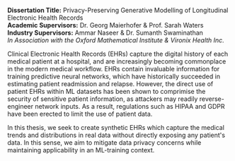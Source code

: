 **Dissertation Title:** Privacy-Preserving Generative Modelling of Longitudinal Electronic Health Records    
**Academic Supervisors:** Dr. Georg Maierhofer & Prof. Sarah Waters   
**Industry Supervisors:** Ammar Naseer & Dr. Sumanth Swaminathan  
 _In Association with the Oxford Mathematical Institute & Vironix Health Inc._ 

Clinical Electronic Health Records (EHRs) capture the digital history of each medical patient at a hospital, and are increasingly becoming commonplace in the modern medical workflow. EHRs contain invaluable information for training predictive neural networks, which have historically succeeded in estimating patient readmission and relapse. However, the direct use of patient EHRs within ML datasets has been shown to comprimise the security of sensitive patient information, as attackers may readily reverse-engineer network inputs. As a result, regulations such as HIPAA and GDPR have been erected to limit the use of patient data. 

In this thesis, we seek to create synthetic EHRs which capture the medical trends and distributions in real data without directly exposing any patient's data. In this sense, we aim to mitigate data privacy concerns while maintaining applicability in an ML-training context.
